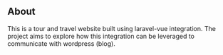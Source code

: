 <h2>About</h2>
This is a  tour and travel website built using laravel-vue integration.
The project aims to explore how this integration can be leveraged to communicate with wordpress (blog).

